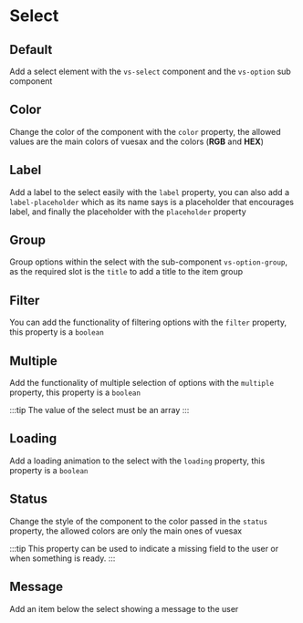 # Select

<card>

## Default

Add a select element with the `vs-select` component and the `vs-option` sub component

</card>

<card subtitle="Color">

## Color

Change the color of the component with the `color` property, the allowed values ​​are the main colors of vuesax and the colors (**RGB** and **HEX**)

</card>

<card subtitle="Label">

## Label

Add a label to the select easily with the `label` property, you can also add a `label-placeholder` which as its name says is a placeholder that encourages label, and finally the placeholder with the `placeholder` property

</card>

<card subtitle="Group">

## Group

Group options within the select with the sub-component `vs-option-group`, as the required slot is the `title` to add a title to the item group

</card>

<card subtitle="Filter">

## Filter

You can add the functionality of filtering options with the `filter` property, this property is a `boolean`

</card>

<card subtitle="Multiple">

## Multiple

Add the functionality of multiple selection of options with the `multiple` property, this property is a `boolean`

:::tip
The value of the select must be an array
:::

</card>

<card subtitle="Loading">

## Loading

Add a loading animation to the select with the `loading` property, this property is a `boolean`

</card>

<card subtitle="Status">

## Status

Change the style of the component to the color passed in the `status` property, the allowed colors are only the main ones of vuesax

:::tip
This property can be used to indicate a missing field to the user or when something is ready.
:::

</card>

<card subtitle="Message">

## Message

Add an item below the select showing a message to the user

</card>

<script setup>
import Api from "../../../theme/global-components/template/API.tsx"
</script>

<Api/>
